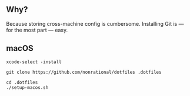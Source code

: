 ## Why?

Because storing cross-machine config is cumbersome. Installing Git is &mdash; for the most part &mdash; easy.

## macOS

```shell
xcode-select -install

git clone https://github.com/nonrational/dotfiles .dotfiles

cd .dotfiles
./setup-macos.sh

```
